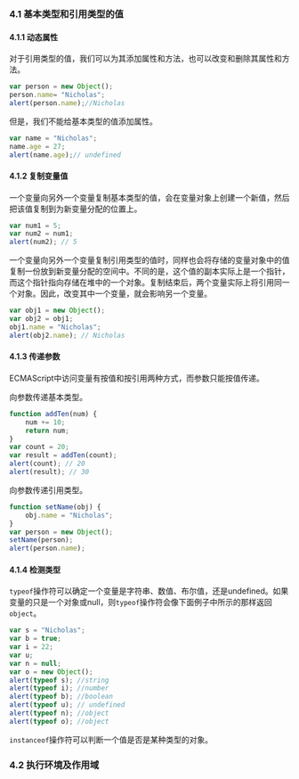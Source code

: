 
### 4.1 基本类型和引用类型的值

#### 4.1.1 动态属性

对于引用类型的值，我们可以为其添加属性和方法，也可以改变和删除其属性和方法。

```js
var person = new Object();
person.name= "Nicholas";
alert(person.name);//Nicholas
```
但是，我们不能给基本类型的值添加属性。

```js
var name = "Nicholas";
name.age = 27;
alert(name.age);// undefined
```

#### 4.1.2 复制变量值

一个变量向另外一个变量复制基本类型的值，会在变量对象上创建一个新值，然后把该值复制到为新变量分配的位置上。

```javascript
var num1 = 5;
var num2 = num1;
alert(num2); // 5
```

一个变量向另外一个变量复制引用类型的值时，同样也会将存储的变量对象中的值复制一份放到新变量分配的空间中。不同的是，这个值的副本实际上是一个指针，而这个指针指向存储在堆中的一个对象。复制结束后，两个变量实际上将引用同一个对象。因此，改变其中一个变量，就会影响另一个变量。

```javascript
var obj1 = new Object();
var obj2 = obj1;
obj1.name = "Nicholas";
alert(obj2.name); // Nicholas
```
#### 4.1.3 传递参数

ECMAScript中访问变量有按值和按引用两种方式，而参数只能按值传递。

向参数传递基本类型。

```javascript
function addTen(num) {
    num += 10;
    return num;
}
var count = 20;
var result = addTen(count);
alert(count); // 20
alert(result); // 30
```

向参数传递引用类型。

```javascript
function setName(obj) {
    obj.name = "Nicholas";
}
var person = new Object();
setName(person);
alert(person.name);
```


#### 4.1.4 检测类型

`typeof`操作符可以确定一个变量是字符串、数值、布尔值，还是undefined。如果变量的只是一个对象或null，则`typeof`操作符会像下面例子中所示的那样返回`object`。

```javascript
var s = "Nicholas";
var b = true;
var i = 22;
var u;
var n = null;
var o = new Object();
alert(typeof s); //string
alert(typeof i); //number
alert(typeof b); //boolean
alert(typeof u); // undefined
alert(typeof n); //object
alert(typeof o); //object
```

`instanceof`操作符可以判断一个值是否是某种类型的对象。


### 4.2 执行环境及作用域


